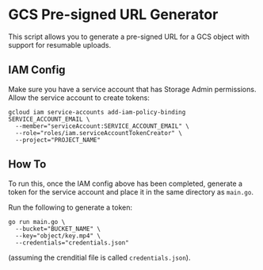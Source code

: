 # GCS Pre-signed URL Generator

This script allows you to generate a pre-signed URL for a GCS object with support for resumable uploads.

## IAM Config

Make sure you have a service account that has Storage Admin permissions. Allow the service account to create tokens:

```shell
gcloud iam service-accounts add-iam-policy-binding SERVICE_ACCOUNT_EMAIL \
  --member="serviceAccount:SERVICE_ACCOUNT_EMAIL" \
  --role="roles/iam.serviceAccountTokenCreator" \
  --project="PROJECT_NAME"
```

## How To

To run this, once the IAM config above has been completed, generate a token for the service account and place it in the same directory as `main.go`.  

Run the following to generate a token:

```
go run main.go \
  --bucket="BUCKET_NAME" \
  --key="object/key.mp4" \
  --credentials="credentials.json"
```

(assuming the crenditial file is called `credentials.json`).
